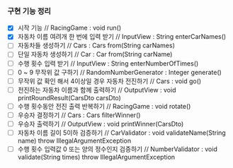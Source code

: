### 구현 기능 정리 ###
- [x] 시작 기능 // RacingGame : void run()
- [x] 자동차 이름 여려개 한 번에 입력 받기 // InputView : String enterCarNames()
- [ ] 자동차들 생성하기 // Cars : Cars from(String carNames)
- [ ] 단일 자동차 생성하기 // Car : Car from(String carName)
- [ ] 수행 횟수 입력 받기 // InputView : String enterNumberOfTimes()
- [ ] 0 ~ 9 무작위 값 구하기 // RandomNumberGenerator : Integer generate()
- [ ] 무작위 값 확인 해서 4이상일 경우 자동차 전진하기 // Cars : void go()
- [ ] 전진하는 자동차 이름과 함께 출력하기 // OutputView : void printRoundResult(CarsDto carsDto)
- [ ] 수행 횟수동안 전진 출력 반복하기 // RacingGame : void rotate()
- [ ] 우승자 결정하기 // Cars : Cars filterWinner()
- [ ] 우승자 출력하기 // OutputView : void printWinner(CarsDto)
- [ ] 자동차 이름 길이 5이하 검증하기 // CarValidator : void validateName(String name) throw IllegalArgumentException
- [ ] 수행 횟수 입력값 0 또는 양의 정수인지 검증하기 // NumberValidator : void validate(String times) throw IllegalArgumentException